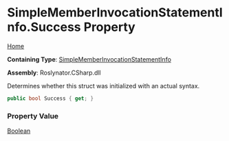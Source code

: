 # SimpleMemberInvocationStatementInfo\.Success Property

[Home](../../../../../README.md)

**Containing Type**: [SimpleMemberInvocationStatementInfo](../README.md)

**Assembly**: Roslynator\.CSharp\.dll

  
Determines whether this struct was initialized with an actual syntax\.

```csharp
public bool Success { get; }
```

### Property Value

[Boolean](https://docs.microsoft.com/en-us/dotnet/api/system.boolean)

